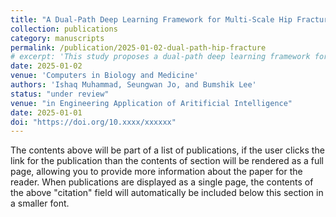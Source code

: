 ```yaml
---
title: "A Dual-Path Deep Learning Framework for Multi-Scale Hip Fracture Classification from X-rays"
collection: publications
category: manuscripts
permalink: /publication/2025-01-02-dual-path-hip-fracture
# excerpt: 'This study proposes a dual-path deep learning framework for multi-scale hip fracture classification. Manuscript currently in revision.'
date: 2025-01-02
venue: 'Computers in Biology and Medicine'
authors: 'Ishaq Muhammad, Seungwan Jo, and Bumshik Lee'
status: "under review"
venue: "in Engineering Application of Aritificial Intelligence"
date: 2025-01-01
doi: "https://doi.org/10.xxxx/xxxxxx"
---
```


The contents above will be part of a list of publications, if the user clicks the link for the publication than the contents of section will be rendered as a full page, allowing you to provide more information about the paper for the reader. When publications are displayed as a single page, the contents of the above "citation" field will automatically be included below this section in a smaller font.